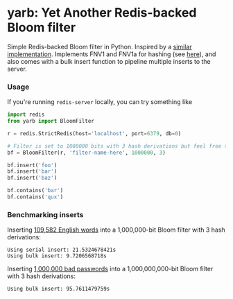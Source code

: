 # yarb: Yet Another Redis-backed Bloom filter

Simple Redis-backed Bloom filter in Python.  Inspired by a [similar
implementation](https://github.com/xupeng/bloomfilter-redis). Implements FNV1
and FNV1a for hashing (see
[here](http://www.isthe.com/chongo/tech/comp/fnv/index.html)), and also
comes with a bulk insert function to pipeline multiple inserts to the server.

### Usage

If you're running `redis-server` locally, you can try something like

``` python
import redis
from yarb import BloomFilter

r = redis.StrictRedis(host='localhost', port=6379, db=0)

# Filter is set to 1000000 bits with 3 hash derivations but feel free to experiment
bf = BloomFilter(r, 'filter-name-here', 1000000, 3)

bf.insert('foo')
bf.insert('bar')
bf.insert('baz')

bf.contains('bar')
bf.contains('qux')
```

### Benchmarking inserts

Inserting [109,582 English
words](https://github.com/benhuds/yarb/blob/master/wordsEn.txt) into a
1,000,000-bit Bloom filter with 3 hash derivations:

```
Using serial insert: 21.5324678421s
Using bulk insert: 9.7206568718s
```

Inserting [1,000,000 bad
passwords](https://github.com/danielmiessler/SecLists/tree/master/Passwords)
into a 1,000,000,000-bit Bloom filter with 3 hash derivations:

```
Using bulk insert: 95.7611479759s
```

